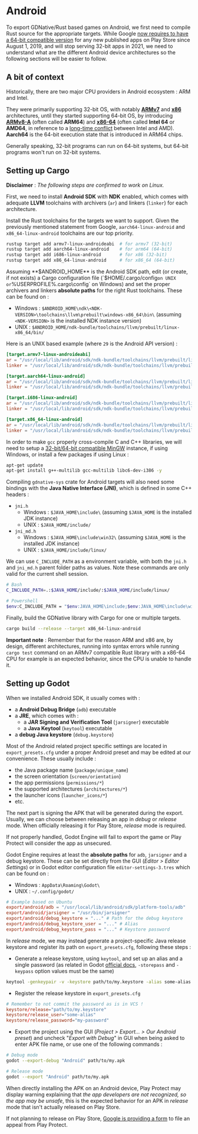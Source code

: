 # Android

To export GDNative/Rust based games on Android, we first need to compile Rust source for the appropriate targets. While Google [now requires to have a 64-bit compatible version](https://android-developers.googleblog.com/2019/01/get-your-apps-ready-for-64-bit.html) for any new published apps on Play Store since August 1, 2019, and will stop serving 32-bit apps in 2021, we need to understand what are the different Android device architectures so the following sections will be easier to follow.

## A bit of context

Historically, there are two major CPU providers in Android ecosystem : ARM and Intel. 

They were primarily supporting 32-bit OS, with notably [**ARMv7**](https://en.wikipedia.org/wiki/ARM_architecture#32-bit_architecture) and [**x86**](https://en.wikipedia.org/wiki/X86) architectures, until they started supporting 64-bit OS, by introducing [**ARMv8-A**](https://en.wikipedia.org/wiki/ARM_architecture#64/32-bit_architecture) (often called **ARM64**) and [**x86-64**](https://en.wikipedia.org/wiki/X86-64) (often called **Intel 64** or **AMD64**, in reference to a [long-time conflict](https://en.wikipedia.org/wiki/X86-64#History_2) between Intel and AMD). **Aarch64** is the 64-bit execution state that is introduced in ARM64 chips.

Generally speaking, 32-bit programs can run on 64-bit systems, but 64-bit programs won't run on 32-bit systems.

## Setting up Cargo

**Disclaimer** : _The following steps are confirmed to work on Linux._

First, we need to install **Android SDK** with **NDK** enabled, which comes with adequate **LLVM** toolchains with archivers (`ar`) and linkers (`linker`) for each architecture.

Install the Rust toolchains for the targets we want to support. Given the previously mentioned statement from Google, `aarch64-linux-android` and `x86_64-linux-android` toolchains are our top priority.

```bash
rustup target add armv7-linux-androideabi  # for armv7 (32-bit)
rustup target add aarch64-linux-android    # for arm64 (64-bit)
rustup target add i686-linux-android       # for x86 (32-bit)
rustup target add x86_64-linux-android     # for x86_64 (64-bit)
```

Assuming **$ANDROID_HOME** is the Android SDK path, edit (or create, if not exists) a Cargo configuration file (`$HOME/.cargo/config` on UNIX or `%USERPROFILE%\.cargo\config` on Windows) and set the proper archivers and linkers **absolute paths** for the right Rust toolchains. These can be found on :

- Windows : `$ANDROID_HOME\ndk\<NDK-VERSION>\toolchains\llvm\prebuilt\windows-x86_64\bin\` (assuming `<NDK-VERSION>` is the installed NDK instance version)
- UNIX : `$ANDROID_HOME/ndk-bundle/toolchains/llvm/prebuilt/linux-x86_64/bin/`

Here is an UNIX based example (where `29` is the Android API version) :

```toml
[target.armv7-linux-androideabi]
ar = "/usr/local/lib/android/sdk/ndk-bundle/toolchains/llvm/prebuilt/linux-x86_64/bin/arm-linux-androideabi-ar"
linker = "/usr/local/lib/android/sdk/ndk-bundle/toolchains/llvm/prebuilt/linux-x86_64/bin/armv7a-linux-androideabi29-clang"

[target.aarch64-linux-android]
ar = "/usr/local/lib/android/sdk/ndk-bundle/toolchains/llvm/prebuilt/linux-x86_64/bin/aarch64-linux-android-ar"
linker = "/usr/local/lib/android/sdk/ndk-bundle/toolchains/llvm/prebuilt/linux-x86_64/bin/aarch64-linux-android29-clang"

[target.i686-linux-android]
ar = "/usr/local/lib/android/sdk/ndk-bundle/toolchains/llvm/prebuilt/linux-x86_64/bin/i686-linux-android-ar"
linker = "/usr/local/lib/android/sdk/ndk-bundle/toolchains/llvm/prebuilt/linux-x86_64/bin/i686-linux-android29-clang"

[target.x86_64-linux-android]
ar = "/usr/local/lib/android/sdk/ndk-bundle/toolchains/llvm/prebuilt/linux-x86_64/bin/x86_64-linux-android-ar"
linker = "/usr/local/lib/android/sdk/ndk-bundle/toolchains/llvm/prebuilt/linux-x86_64/bin/x86_64-linux-android29-clang"
```

In order to make `gcc` properly cross-compile C and C++ libraries, we will need to setup a [32-bit/64-bit compatible MinGW](https://sourceforge.net/projects/mingw-w64/) instance, if using Windows, or install a few packages if using Linux :

```bash
apt-get update
apt-get install g++-multilib gcc-multilib libc6-dev-i386 -y
```

Compiling `gdnative-sys` crate for Android targets will also need some bindings with the **Java Native Interface (JNI)**, which is defined in some C++ headers :

- `jni.h` 
  - Windows : `$JAVA_HOME\include\` (assuming `$JAVA_HOME` is the installed JDK instance)
  - UNIX : `$JAVA_HOME/include/`
- `jni_md.h`
  - Windows : `$JAVA_HOME\include\win32\` (assuming `$JAVA_HOME` is the installed JDK instance)
  - UNIX : `$JAVA_HOME/include/linux/`

We can use `C_INCLUDE_PATH` as a environment variable, with both the `jni.h` and `jni_md.h` parent folder paths as values. Note these commands are only valid for the current shell session.

```bash
# Bash
C_INCLUDE_PATH=.:$JAVA_HOME/include/:$JAVA_HOME/include/linux/

# Powershell
$env:C_INCLUDE_PATH = "$env:JAVA_HOME\include;$env:JAVA_HOME\include\win32"
```

Finally, build the GDNative library with Cargo for one or multiple targets.

```bash
cargo build --release --target x86_64-linux-android
```

**Important note** : Remember that for the reason ARM and x86 are, by design, different architectures, running into syntax errors while running `cargo test` command on an ARMv7 compatible Rust library with a x86-64 CPU for example is an expected behavior, since the CPU is unable to handle it.

## Setting up Godot

When we installed Android SDK, it usually comes with :

- a **Android Debug Bridge** (`adb`) executable
- a **JRE**, which comes with :
  - a **JAR Signing and Verification Tool** (`jarsigner`) executable
  - a **Java Keytool** (`keytool`) executable
- a **debug Java keystore** (`debug.keystore`) 

Most of the Android related project specific settings are located in `export_presets.cfg` under a proper Android preset and may be edited at our convenience. These usually include :

- the Java package name (`package/unique_name`)
- the screen orientation (`screen/orientation`)
- the app permissions (`permissions/*`)
- the supported architectures (`architectures/*`)
- the launcher icons (`launcher_icons/*`)
- etc.

The next part is signing the APK that will be generated during the export. Usually, we can choose between releasing an app in _debug_ or _release_ mode. When officially releasing it for Play Store, _release_ mode is required.

If not properly handled, Godot Engine will fail to export the game or Play Protect will consider the app as unsecured.

Godot Engine requires at least the **absolute paths** for `adb`, `jarsigner` and a debug keystore. These can be set directly from the GUI (*Editor > Editor Settings*) or in Godot editor configuration file `editor-settings-3.tres` which can be found on :

- Windows : `AppData\Roaming\Godot\`
- UNIX : `~/.config/godot/`

```toml
# Example based on Ubuntu
export/android/adb = "/usr/local/lib/android/sdk/platform-tools/adb"
export/android/jarsigner = "/usr/bin/jarsigner"
export/android/debug_keystore = "..." # Path for the debug keystore
export/android/debug_keystore_user = "..." # Alias
export/android/debug_keystore_pass = "..." # Keystore password
```

In _release_ mode, we may instead generate a project-specific Java release keystore and register its path on `export_presets.cfg`, following these steps :

- Generate a release keystore, using `keytool`, and set up an alias and a single password (as related in Godot [official docs](https://docs.godotengine.org/en/3.2/getting_started/workflow/export/exporting_for_android.html#exporting-for-google-play-store), `-storepass` and `-keypass` option values must be the same)

```bash
keytool -genkeypair -v -keystore path/to/my.keystore -alias some-alias -keyalg RSA -keysize 2048 -validity 10000 -storepass my-password -keypass my-password
```

- Register the release keystore in `export_presets.cfg` 

```toml
# Remember to not commit the password as is in VCS !
keystore/release="path/to/my.keystore"
keystore/release_user="some-alias"
keystore/release_password="my-password"
```

- Export the project using the GUI (_Project > Export... > Our Android preset_) and uncheck "_Export with Debug_" in GUI when being asked to enter APK file name, or use one of the following commands :

```bash
# Debug mode
godot --export-debug "Android" path/to/my.apk

# Release mode
godot --export "Android" path/to/my.apk
```

When directly installing the APK on an Android device, Play Protect may display warning explaining that _the app developers are not recognized, so the app may be unsafe_, this is the expected behavior for an APK in _release_ mode that isn't actually released on Play Store. 

If not planning to release on Play Store, [Google is providing a form](https://support.google.com/googleplay/android-developer/contact/protectappeals) to file an appeal from Play Protect.